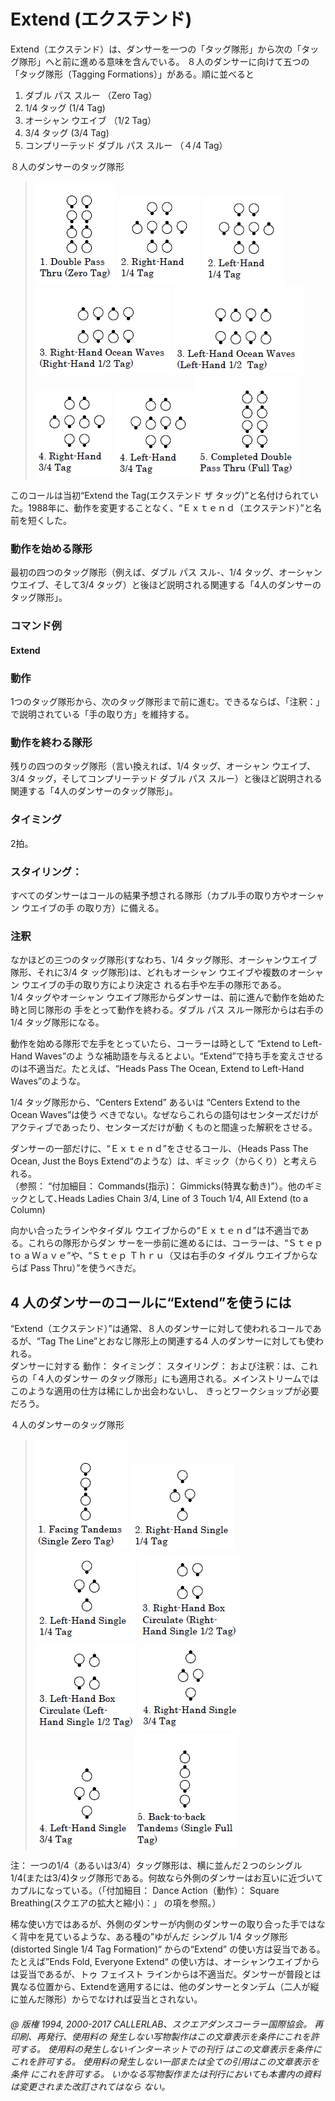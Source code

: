 
# Extend (エクステンド)

Extend（エクステンド）は、ダンサーを一つの「タッグ隊形」から次の「タッグ隊形」へと前に進める意味を含んでいる。 ８人のダンサーに向けて五つの「タッグ隊形（Tagging Formations）」がある。順に並べると
 
1. ダブル パス スルー （Zero Tag） 
1. 1/4 タッグ (1/4 Tag) 
1. オーシャン ウエイブ （1/2 Tag） 
1. 3/4 タッグ (3/4 Tag) 
1. コンプリーテッド ダブル パス スルー （４/4 Tag） 

８人のダンサーのタッグ隊形  

>
> ![alt](extend-1.png)
> ![alt](extend-2.png)
> ![alt](extend-3.png)
> ![alt](extend-4.png)
> ![alt](extend-5.png)
> ![alt](extend-6.png)
> ![alt](extend-7.png)
> ![alt](extend-8.png)
>

このコールは当初“Extend the Tag(エクステンド ザ タッグ)”と名付けられていた。1988年に、動作を変更することなく、“Ｅｘｔｅｎｄ（エクステンド）”と名前を短くした。

### 動作を始める隊形

最初の四つのタッグ隊形（例えば、ダブル パス スル-、1/4 タッグ、オーシャン ウエイブ、そして3/4 タッグ）と後ほど説明される関連する「4人のダンサーのタッグ隊形」。

### コマンド例

#### Extend

### 動作

1つのタッグ隊形から、次のタッグ隊形まで前に進む。できるならば、「注釈：」で説明されている「手の取り方」を維持する。

### 動作を終わる隊形

残りの四つのタッグ隊形（言い換えれば、1/4 タッグ、オーシャン ウエイブ、3/4 タッグ，そしてコンプリーテッド ダブル パス スルー）と後ほど説明される関連する「4人のダンサーのタッグ隊形」。

### タイミング

2拍。

### スタイリング：

すべてのダンサーはコールの結果予想される隊形（カプル手の取り方やオーシャン ウエイブの手
の取り方）に備える。

### 注釈

なかほどの三つのタッグ隊形(すなわち、1/4 タッグ隊形、オーシャンウエイブ隊形、それに3/4 タ
ッグ隊形)は、どれもオーシャン ウエイブや複数のオーシャン ウエイブの手の取り方により決定さ
れる右手や左手の隊形である。  
1/4 タッグやオーシャン ウエイブ隊形からダンサーは、前に進んで動作を始めた時と同じ隊形の
手をとって動作を終わる。ダブル パス スルー隊形からは右手の1/4 タッグ隊形になる。

動作を始める隊形で左手をとっていたら、コーラーは時として “Extend to Left-Hand Waves”のよ
うな補助語を与えるとよい。“Extend”で持ち手を変えさせるのは不適当だ。たとえば、“Heads Pass
The Ocean, Extend to Left-Hand Waves”のような｡

1/4 タッグ隊形から、“Centers Extend” あるいは “Centers Extend to the Ocean Waves”は使う
べきでない。なぜならこれらの語句はセンターズだけがアクティブであったり、センターズだけが動
くものと間違った解釈をさせる。

ダンサーの一部だけに、“Ｅｘｔｅｎｄ”をさせるコール、（Heads Pass The Ocean, Just the Boys
Extend“のような）は、ギミック（からくり）と考えられる。  
（参照： “付加細目： Commands(指示)： Gimmicks(特異な動き)”）。他のギミックとして､Heads
Ladies Chain 3/4, Line of 3 Touch 1/4, All Extend (to a Column)

向かい合ったラインやタイダル ウエイブからの“Ｅｘｔｅｎｄ”は不適当である。これらの隊形からダン
サーを一歩前に進めるには、コーラーは、“Ｓｔｅｐ tｏ a Ｗａｖｅ”や、“Ｓｔｅｐ Ｔｈｒｕ（又は右手のタ
イダル ウエイブからならば Pass Thru）”を使うべきだ。
## 4 人のダンサーのコールに“Extend”を使うには

“Extend（エクステンド）”は通常、８人のダンサーに対して使われるコールであるが、“Tag The
Line”とおなじ隊形上の関連する4 人のダンサーに対しても使われる。  
ダンサーに対する 動作： タイミング： スタイリング： および注釈：は、これらの「４人のダンサー
のタッグ隊形」にも適用される。メインストリームではこのような適用の仕方は稀にしか出会わないし、
きっとワークショップが必要だろう。

４人のダンサーのタッグ隊形  

>
> ![alt](extend-41.png)
> ![alt](extend-42.png)
> ![alt](extend-43.png)
> ![alt](extend-44.png)
> ![alt](extend-45.png)
> ![alt](extend-46.png)
> ![alt](extend-47.png)
> ![alt](extend-48.png)
>

注： 一つの1/4（あるいは3/4）タッグ隊形は、横に並んだ２つのシングル1/4(または3/4)タッグ隊形である。何故なら外側のダンサーはお互いに近づいてカプルになっている。（「付加細目： Dance Action（動作）： Square Breathing(スクエアの拡大と縮小)：」 の項を参照。）

稀な使い方ではあるが、外側のダンサーが内側のダンサーの取り合った手ではなく背中を見ているような、ある種の”ゆがんだ シングル 1/4 タッグ隊形(distorted Single 1/4 Tag Formation)“ からの“Extend” の使い方は妥当である。  
たとえば”Ends Fold, Everyone Extend“ の使い方は、オーシャンウエイブからは妥当であるが、トゥ フェイスト ラインからは不適当だ。ダンサーが普段とは異なる位置から、Extendを適用するには、他のダンサーとタンデム（二人が縦に並んだ隊形）からでなければ妥当とされない。

###### @ 版権 1994, 2000-2017 CALLERLAB、スクエアダンスコーラー国際協会。 再印刷、再発行、使用料の 発生しない写物製作はこの文章表示を条件にこれを許可する。 使用料の発生しないインターネットでの刊行 はこの文章表示を条件にこれを許可する。 使用料の発生しない一部または全ての引用はこの文章表示を条件 にこれを許可する。 いかなる写物製作または刊行においても本書内の資料は変更されまた改訂されてはなら ない。


